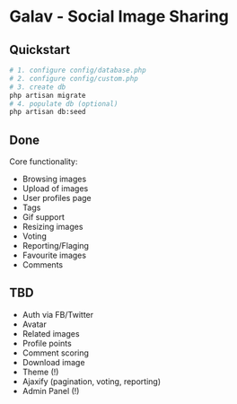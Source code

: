 # Galav - Social Image Sharing

## Quickstart

```sh
# 1. configure config/database.php
# 2. configure config/custom.php
# 3. create db
php artisan migrate
# 4. populate db (optional)
php artisan db:seed
```

## Done
Core functionality:
- Browsing images
- Upload of images
- User profiles page
- Tags
- Gif support
- Resizing images
- Voting
- Reporting/Flaging
- Favourite images
- Comments

## TBD
- Auth via FB/Twitter
- Avatar
- Related images
- Profile points
- Comment scoring
- Download image
- Theme (!)
- Ajaxify (pagination, voting, reporting)
- Admin Panel (!)

